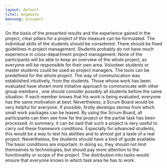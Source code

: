 ```yaml
---
layout: default
titel: Angebote
kennung: prospect
---
```



On the basis of the presented results and the experience gained in the project, clear pillars for a project of this measure can be formulated. The individual skills of the students should be considered. There should be fixed guidelines in project management.
Students probably do not have much experience in cross-department project management. None of the participants will be able to keep an overview of the whole project, as everyone will be responsible for their own area. Volunteer students or master students could be used as project managers. The tools can be predefined for the whole project. The way of communication was established intuitively, from the students. Those whose work has been evaluated have shown more initiative approach to communicate with other group members , one should consider possibly all students before the same situation. If each member knows that his work is being evaluated, everyone has the same motivation at best. 
Nevertheless, a Scrum Board would be very helpful for everyone. If possible, firstly develops stories from which small work packages can be leased. By using the Scrum Board, all participants can then see how far the project or the partial task has been processed. In summary, it can be said that such a project is very useful to carry out these framework conditions. 
Especially for advanced students, this would be a way to test his abilities and to almost got a taste of a real project. Nevertheless, the students should have a kind of guide available. The basic conditions are important. In doing so, they should not limit themselves to technologies, but should pay more attention to the functionality or scope of the project. The distribution into tasks would ensure that everyone knows in which task area he has to work.
